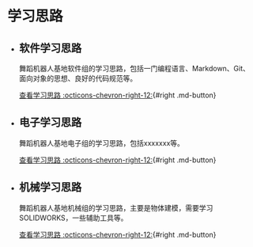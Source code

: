 # 学习思路

<div class="grid cards" markdown>

- ## 软件学习思路

    舞蹈机器人基地软件组的学习思路，包括一门编程语言、Markdown、Git、面向对象的思想、良好的代码规范等。

    [查看学习思路 :octicons-chevron-right-12:](./软件组学习思路.md){#right .md-button}
    
- ## 电子学习思路

    舞蹈机器人基地电子组的学习思路，包括xxxxxxx等。

    [查看学习思路 :octicons-chevron-right-12:](./电子组学习思路.md){#right .md-button}
    
- ## 机械学习思路

    舞蹈机器人基地机械组的学习思路，主要是物体建模，需要学习SOLIDWORKS，一些辅助工具等。

    [查看学习思路 :octicons-chevron-right-12:](./机械组学习思路.md){#right .md-button}

</div>

